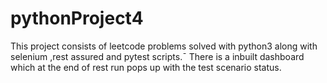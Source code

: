 # pythonProject4
This project consists of leetcode problems solved with python3 along with selenium ,rest assured and pytest scripts.¯
There is a inbuilt dashboard which at the end of rest run pops up with the test scenario status.
